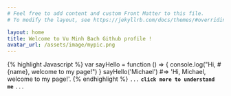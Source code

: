 ```yaml
---
# Feel free to add content and custom Front Matter to this file.
# To modify the layout, see https://jekyllrb.com/docs/themes/#overriding-theme-defaults

layout: home
title: Welcome to Vu Minh Bach Github profile !
avatar_url: /assets/image/mypic.png
---
```

{% highlight Javascript %}
var sayHello = function () => {
  console.log("Hi, #{name}, welcome to my page!") 
}
sayHello('Michael')
#=>  'Hi, Michael, welcome to my page!'.
{% endhighlight %}
`...` **`click more to understand me`**  `...`